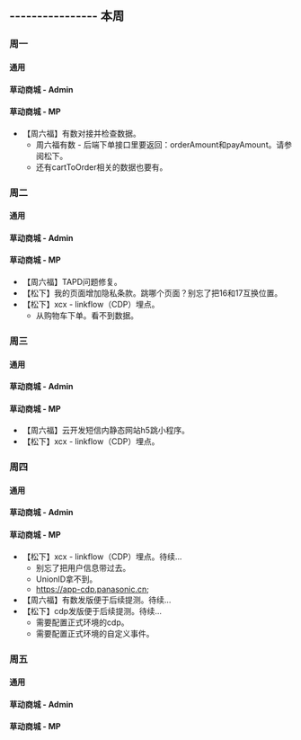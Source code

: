 ## ---------------- 本周

### 周一
#### 通用
#### 草动商城 - Admin
#### 草动商城 - MP
* 【周六福】有数对接并检查数据。
  - 周六福有数 - 后端下单接口里要返回：orderAmount和payAmount。请参阅松下。
  - 还有cartToOrder相关的数据也要有。

### 周二
#### 通用
#### 草动商城 - Admin
#### 草动商城 - MP
* 【周六福】TAPD问题修复。
* 【松下】我的页面增加隐私条款。跳哪个页面？别忘了把16和17互换位置。
* 【松下】xcx - linkflow（CDP）埋点。
  - 从购物车下单。看不到数据。

### 周三
#### 通用
#### 草动商城 - Admin
#### 草动商城 - MP
* 【周六福】云开发短信内静态网站h5跳小程序。
* 【松下】xcx - linkflow（CDP）埋点。

### 周四
#### 通用
#### 草动商城 - Admin
#### 草动商城 - MP
* 【松下】xcx - linkflow（CDP）埋点。待续...
  - 别忘了把用户信息带过去。
  - UnionID拿不到。
  - https://app-cdp.panasonic.cn;
* 【周六福】有数发版便于后续提测。待续...
* 【松下】cdp发版便于后续提测。待续...
  - 需要配置正式环境的cdp。
  - 需要配置正式环境的自定义事件。

### 周五
#### 通用
#### 草动商城 - Admin
#### 草动商城 - MP
